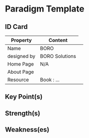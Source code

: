Paradigm Template
==

ID Card
-

<table>
    <thead>
        <tr>
            <th>Property</th>
            <th>Content</th>
        </tr>
    </thead>
    <tbody>
        <tr>
            <td>Name</td>
            <td>BORO</td>
        </tr>
        <tr>
            <td>designed by</td>
            <td>BORO Solutions</td>
        </tr>
        <tr>
            <td>Home Page</td>
            <td>N/A</td>
        </tr>
        <tr>
            <td>About Page</td>
            <td><td>
        </tr>
          <tr>
            <td>Resource</td>
            <td>Book : ...</td>
        </tr>
    </tbody>
</table>

Key Point(s)
-

Strength(s)
-

Weakness(es)
-
